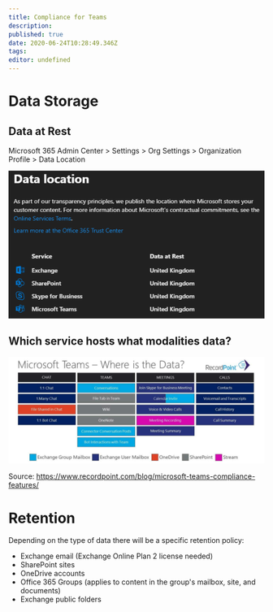 ```yaml
---
title: Compliance for Teams
description: 
published: true
date: 2020-06-24T10:28:49.346Z
tags: 
editor: undefined
---
```


# Data Storage
## Data at Rest
Microsoft 365 Admin Center > Settings > Org Settings > Organization Profile > Data Location

![2020-06-24_11_25_32-window.png](/2020-06-24_11_25_32-window.png)

## Which service hosts what modalities data?
![microsoft-teams-where-is-the-data.jpg](/microsoft-teams-where-is-the-data.jpg)

Source: https://www.recordpoint.com/blog/microsoft-teams-compliance-features/

# Retention
Depending on the type of data there will be a specific retention policy:
- Exchange email (Exchange Online Plan 2 license needed)
- SharePoint sites
- OneDrive accounts
- Office 365 Groups (applies to content in the group's mailbox, site, and documents)
- Exchange public folders
